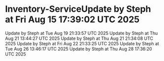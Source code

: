 # Inventory-ServiceUpdate by Steph at Fri Aug 15 17:39:02 UTC 2025
Update by Steph at Tue Aug 19 21:33:57 UTC 2025
Update by Steph at Thu Aug 21 13:44:27 UTC 2025
Update by Steph at Thu Aug 21 21:34:08 UTC 2025
Update by Steph at Fri Aug 22 21:33:25 UTC 2025
Update by Steph at Tue Aug 26 13:46:17 UTC 2025
Update by Steph at Thu Aug 28 17:36:20 UTC 2025

